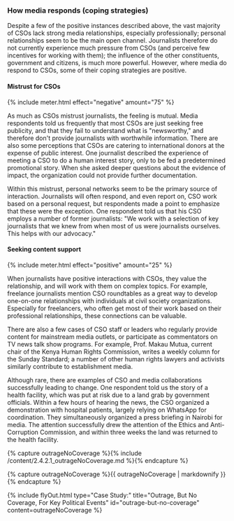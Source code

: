 ### How media responds (coping strategies)

Despite a few of the positive instances described above, the vast majority of CSOs lack strong media relationships, especially professionally; personal relationships seem to be the main open channel. Journalists therefore do not currently experience much pressure from CSOs (and perceive few incentives for working with them); the influence of the other constituents, government and citizens, is much more powerful. However, where media do respond to CSOs, some of their coping strategies are positive.

<div class="flexColumns">
<h4 class="col-1-2">Mistrust for CSOs</h4>
{% include meter.html effect="negative" amount="75" %}
</div>

As much as CSOs mistrust journalists, the feeling is mutual. Media respondents told us frequently that most CSOs are just seeking free publicity, and that they fail to understand what is "newsworthy," and therefore don't provide journalists with worthwhile information. There are also some perceptions that CSOs are catering to international donors at the expense of public interest. One journalist described the experience of meeting a CSO to do a human interest story, only to be fed a predetermined promotional story. When she asked deeper questions about the evidence of impact, the organization could not provide further documentation.

Within this mistrust, personal networks seem to be the primary source of interaction. Journalists will often respond, and even report on, CSO work based on a personal request, but respondents made a point to emphasize that these were the exception. One respondent told us that his CSO employs a number of former journalists: "We work with a selection of key journalists that we knew from when most of us were journalists ourselves. This helps with our advocacy."

<div class="flexColumns">
<h4 class="col-1-2">Seeking content support  </h4>
{% include meter.html effect="positive" amount="25" %}
</div>

When journalists have positive interactions with CSOs, they value the relationship, and will work with them on complex topics. For example, freelance journalists mention CSO roundtables as a great way to develop one-on-one relationships with individuals at civil society organizations. Especially for freelancers, who often get most of their work based on their professional relationships, these connections can be valuable.

There are also a few cases of CSO staff or leaders who regularly provide content for mainstream media outlets, or participate as commentators on TV news talk show programs. For example, Prof. Makau Mutua, current chair of the Kenya Human Rights Commission, writes a weekly column for the Sunday Standard; a number of other human rights lawyers and activists similarly contribute to establishment media.

Although rare, there are examples of CSO and media collaborations successfully leading to change. One respondent told us the story of a health facility, which was put at risk due to a land grab by government officials. Within a few hours of hearing the news, the CSO organized a demonstration with hospital patients, largely relying on WhatsApp for coordination. They simultaneously organized a press briefing in Nairobi for media. The attention successfully drew the attention of the Ethics and Anti-Corruption Commission, and within three weeks the land was returned to the health facility.

<!-- Include content as a variable -->
{% capture outrageNoCoverage %}{% include /content/2.4.2.1_outrageNoCoverage.md %}{% endcapture %}
<!-- markdownify the variable -->
{% capture outrageNoCoverage %}{{ outrageNoCoverage | markdownify }}{% endcapture %}
<!-- include the flyOut function and pass in the variable content -->
{% include flyOut.html type="Case Study:" title="Outrage, But No Coverage, For Key Political Events" id="outrage-but-no-coverage" content=outrageNoCoverage %}
